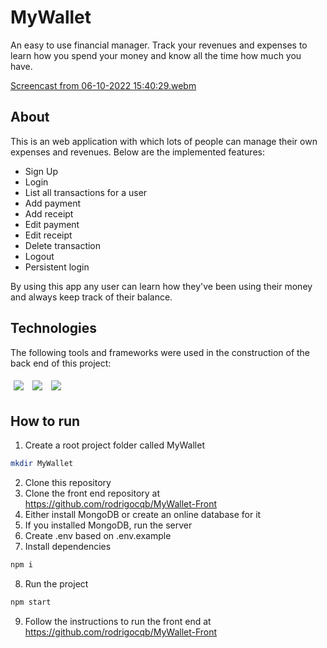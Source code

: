 # MyWallet
An easy to use financial manager. Track your revenues and expenses to learn how you spend your money and know all the time how much you have.

[Screencast from 06-10-2022 15:40:29.webm](https://user-images.githubusercontent.com/106849571/194721252-172f3609-6a47-45c8-8e0c-357ea681a3b2.webm)

## About
This is an web application with which lots of people can manage their own expenses and revenues. Below are the implemented features:

- Sign Up
- Login
- List all transactions for a user
- Add payment
- Add receipt
- Edit payment
- Edit receipt
- Delete transaction
- Logout
- Persistent login

By using this app any user can learn how they've been using their money and always keep track of their balance.

## Technologies
The following tools and frameworks were used in the construction of the back end of this project:
<p>
  <img style='margin: 5px;' src='https://img.shields.io/badge/node.js-6DA55F?style=for-the-badge&logo=node.js&logoColor=white'>
  <img style='margin: 5px;' src='https://img.shields.io/badge/express.js-%23404d59.svg?style=for-the-badge&logo=express&logoColor=%2361DAFB'>
  <img style='margin: 5px;' src='https://img.shields.io/badge/MongoDB-%234ea94b.svg?style=for-the-badge&logo=mongodb&logoColor=white'>
</p>

## How to run
1. Create a root project folder called MyWallet
```bash
mkdir MyWallet
```
2. Clone this repository
3. Clone the front end repository at https://github.com/rodrigocqb/MyWallet-Front
4. Either install MongoDB or create an online database for it
5. If you installed MongoDB, run the server
6. Create .env based on .env.example
7. Install dependencies
```bash
npm i
```
8. Run the project
```bash
npm start
```
9. Follow the instructions to run the front end at https://github.com/rodrigocqb/MyWallet-Front
